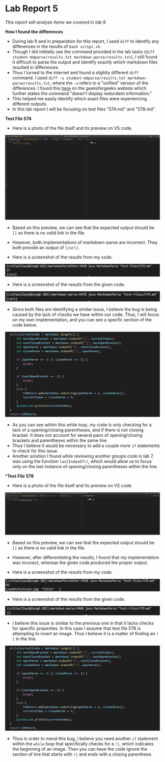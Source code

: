 # Lab Report 5

*This report will analyze items we covered in lab 9.*

**How I found the differences**
- During lab 9 and in preparation for this report, I used ```diff``` to identify any differences in the results of ```bash script.sh```.
- Though I did intitially use the command provided in the lab tasks (```diff student-mdparse/results.txt markdown-parse/results.txt```), I still found it difficult to parse the output and identify exactly which markdown files resulted in differences.
- Thus I turned to the internet and found a slighlty different ```diff``` command. I used ```diff -u student-mdparse/results.txt markdown-parse/results.txt```, where the ```-u``` refers to a "unified" version of the differences. I found this [here](https://www.geeksforgeeks.org/diff-command-linux-examples/) on the geeksforgeeks webiste which further states the command "doesn't display redundant information."
- This helped me easily identify which exact files were experiencing different outputs.
- In this lab report I will be focusing on test files "574.md" and "578.md".

**Test File 574**
- Here is a photo of the file itself and its preview on VS code.

![Image](testfile574Preview.PNG)

- Based on this preview, we can see that the expected output should be ```[]``` as there is no valid link in the file.
- However, both implementations of markdown-parse are incorrect. They both provide an output of ```[/url]```.

- Here is a screenshot of the results from my code.

![Image](myFile574Run.PNG)

- Here is a screenshot of the results from the given code.

![Image](otherFile574Run.PNG)

- Since both files are identifying a similar issue, I believe the bug is being caused by the lack of checks we have within our code. Thus, I will focus on my own implementation, and you can see a specfic section of the code below.

![Image](my574CodeBug.PNG)

- As you can see within this while loop, my code is only checking for a lack of a opening/closing parentheses, and if there is not closing bracket. It does not account for several pairs of opening/closing brackets and parentheses within the same line. 
- Thus I believe it would be necessary to add a couple more ```if``` statements to check for this issue.
- Another solution I found while reviewing another groups code in lab 7, was using the function ```lastIndexOf()```, which would allow us to focus only on the last instance of opening/closing parentheses within the line.

***Test File 578**
- Here is a photo of the file itself and its preview on VS code.

![Image](testfile578Preview.PNG)

- Based on this preview, we can see that the expected output should be ```[]``` as there is no valid link in the file.
- However, after differentiating the results, I found that my implementation was incorect, whereas the given code produced the proper output.

- Here is a screenshot of the results from my code.

![Image](myFile578Run.PNG)

- Here is a screenshot of the results from the given code.

![Image](otherFile578Run.PNG)

- I believe this issue is similar to the previous one in that it lacks checks for specific properties. In this case I assume that test file 578 is attempting to insert an image. Thus I believe it is a matter of finding an ```![``` in the line.

![Image](my574CodeBug.PNG)

- Thus in order to mend this bug, I believe you need another ```if``` statement within the ```while``` loop that specifically checks for a ```![```, which indicates the beginning of an image. Then you can have the code ignore the section of line that starts with ```![``` and ends with a closing parenthese.


